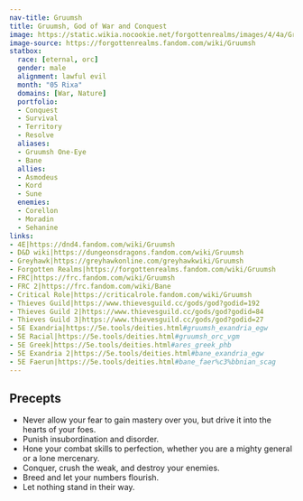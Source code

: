 ```yaml
---
nav-title: Gruumsh
title: Gruumsh, God of War and Conquest
image: https://static.wikia.nocookie.net/forgottenrealms/images/4/4a/Gruumsh_p72.jpg
image-source: https://forgottenrealms.fandom.com/wiki/Gruumsh
statbox:
  race: [eternal, orc]
  gender: male
  alignment: lawful evil
  month: "05 Rixa"
  domains: [War, Nature]
  portfolio:
  - Conquest
  - Survival
  - Territory
  - Resolve
  aliases:
  - Gruumsh One-Eye
  - Bane
  allies:
  - Asmodeus
  - Kord
  - Sune
  enemies:
  - Corellon
  - Moradin
  - Sehanine
links:
- 4E|https://dnd4.fandom.com/wiki/Gruumsh
- D&D wiki|https://dungeonsdragons.fandom.com/wiki/Gruumsh
- Greyhawk|https://greyhawkonline.com/greyhawkwiki/Gruumsh
- Forgotten Realms|https://forgottenrealms.fandom.com/wiki/Gruumsh
- FRC|https://frc.fandom.com/wiki/Gruumsh
- FRC 2|https://frc.fandom.com/wiki/Bane
- Critical Role|https://criticalrole.fandom.com/wiki/Gruumsh
- Thieves Guild|https://www.thievesguild.cc/gods/god?godid=192
- Thieves Guild 2|https://www.thievesguild.cc/gods/god?godid=84
- Thieves Guild 3|https://www.thievesguild.cc/gods/god?godid=27
- 5E Exandria|https://5e.tools/deities.html#gruumsh_exandria_egw
- 5E Racial|https://5e.tools/deities.html#gruumsh_orc_vgm
- 5E Greek|https://5e.tools/deities.html#ares_greek_phb
- 5E Exandria 2|https://5e.tools/deities.html#bane_exandria_egw
- 5E Faerun|https://5e.tools/deities.html#bane_faer%c3%bbnian_scag
---
```


## Precepts

* Never allow your fear to gain mastery over you, but drive it into the hearts of your foes.
* Punish insubordination and disorder.
* Hone your combat skills to perfection, whether you are a mighty general or a lone mercenary.
* Conquer, crush the weak, and destroy your enemies.
* Breed and let your numbers flourish.
* Let nothing stand in their way.
